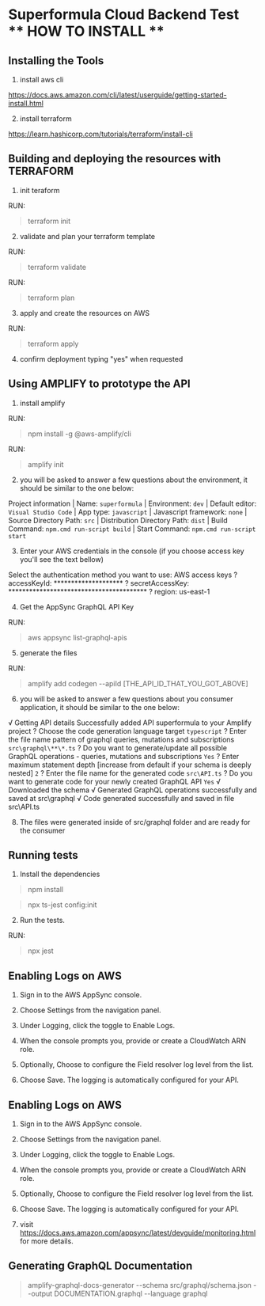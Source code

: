 # Superformula Cloud Backend Test ** HOW TO INSTALL **


## Installing the Tools

1. install aws cli

https://docs.aws.amazon.com/cli/latest/userguide/getting-started-install.html

2. install terraform

https://learn.hashicorp.com/tutorials/terraform/install-cli


## Building and deploying the resources with TERRAFORM

1. init teraform

RUN:
> terraform init

2. validate and plan your terraform template

RUN:
> terraform validate

RUN:
> terraform plan

3. apply and create the resources on AWS

RUN:
> terraform apply

4. confirm deployment typing "yes" when requested


## Using AMPLIFY to prototype the API

1. install amplify

RUN:
> npm install -g @aws-amplify/cli

RUN:
> amplify init

2. you will be asked to answer a few questions about the environment, it should be similar to the one below:

Project information
| Name: `superformula`
| Environment: `dev`
| Default editor: `Visual Studio Code`
| App type: `javascript`
| Javascript framework: `none`
| Source Directory Path: `src`
| Distribution Directory Path: `dist`
| Build Command: `npm.cmd run-script build`
| Start Command: `npm.cmd run-script start`

3. Enter your AWS credentials in the console (if you choose access key you'll see the text bellow)

Select the authentication method you want to use: AWS access keys
? accessKeyId:  ********************
? secretAccessKey:  ****************************************
? region:  us-east-1

4. Get the AppSync GraphQL API Key

RUN:
> aws appsync list-graphql-apis

5. generate the files

RUN:
> amplify add codegen --apiId [THE_API_ID_THAT_YOU_GOT_ABOVE]

6. you will be asked to answer a few questions about you consumer application, it should be similar to the one below:

√ Getting API details
Successfully added API superformula to your Amplify project
? Choose the code generation language target `typescript`
? Enter the file name pattern of graphql queries, mutations and subscriptions `src\graphql\**\*.ts`
? Do you want to generate/update all possible GraphQL operations - queries, mutations and subscriptions `Yes`
? Enter maximum statement depth [increase from default if your schema is deeply nested] `2`
? Enter the file name for the generated code `src\API.ts`
? Do you want to generate code for your newly created GraphQL API `Yes`
√ Downloaded the schema
√ Generated GraphQL operations successfully and saved at src\graphql
√ Code generated successfully and saved in file src\API.ts

8. The files were generated inside of src/graphql folder and are ready for the consumer



## Running tests

1. Install the dependencies

> npm install 

> npx ts-jest config:init

2. Run the tests.

RUN:
> npx jest


## Enabling Logs on AWS

1. Sign in to the AWS AppSync console.

2. Choose Settings from the navigation panel.

3. Under Logging, click the toggle to Enable Logs.

4. When the console prompts you, provide or create a CloudWatch ARN role.

5. Optionally, Choose to configure the Field resolver log level from the list.

6. Choose Save. The logging is automatically configured for your API.


## Enabling Logs on AWS

1. Sign in to the AWS AppSync console.

2. Choose Settings from the navigation panel.

3. Under Logging, click the toggle to Enable Logs.

4. When the console prompts you, provide or create a CloudWatch ARN role.

5. Optionally, Choose to configure the Field resolver log level from the list.

6. Choose Save. The logging is automatically configured for your API.

7. visit https://docs.aws.amazon.com/appsync/latest/devguide/monitoring.html for more details.


## Generating GraphQL Documentation

> amplify-graphql-docs-generator --schema src/graphql/schema.json --output DOCUMENTATION.graphql --language graphql